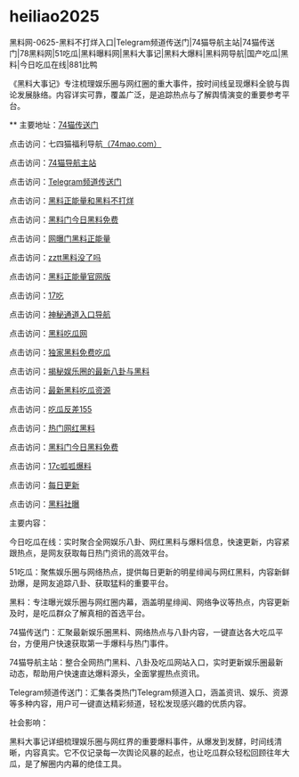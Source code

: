# heiliao2025
黑料网-0625-黑料不打烊入口|Telegram频道传送门|74猫导航主站|74猫传送门|78黑料网|51吃瓜|黑料曝料网|黑料大事记|黑料大爆料|黑料网导航|国产吃瓜|黑料|今日吃瓜在线|881比鸭

《黑料大事记》专注梳理娱乐圈与网红圈的重大事件，按时间线呈现爆料全貌与舆论发展脉络。内容详实可靠，覆盖广泛，是追踪热点与了解舆情演变的重要参考平台。

** 主要地址：<a href="https://74mao.com/">74猫传送门</a>

点击访问：七四猫福利导航<a href="https://74mao.com/">（74mao.com）</a>

点击访问：<a href="https://74mao.com/">74猫导航主站</a>

点击访问：<a href="https://74mao.com/">Telegram频道传送门</a>

点击访问：<a href="https://hl351.pages.dev/">黑料正能量和黑料不打烊</a>

点击访问：<a href="https://hl352.pages.dev/">黑料门今日黑料免费</a>

点击访问：<a href="https://hl353.pages.dev/">网曝门黑料正能量</a>

点击访问：<a href="https://douyinwang-02.pages.dev/">zztt黑料没了吗</a>

点击访问：<a href="https://chiguabao2.pages.dev/">黑料正能量官网版</a>

点击访问：<a href="https://heiliaoshe-33.pages.dev/">17吃</a>

点击访问：<a href="https://chiguawang11.pages.dev/">神秘通道入口导航</a>

点击访问：<a href="https://hl355.pages.dev/">黑料吃瓜网</a>

点击访问：<a href="https://hl356.pages.dev/">独家黑料免费吃瓜</a>

点击访问：<a href="https://jinchiri.pages.dev/">揭秘娱乐圈的最新八卦与黑料</a>

点击访问：<a href="https://hl340.pages.dev/">最新黑料吃瓜资源</a>

点击访问：<a href="https://hl338.pages.dev/">吃瓜反差155</a>

点击访问：<a href="https://hl234.pages.dev/">热门网红黑料</a>

点击访问：<a href="https://hl205.pages.dev/">黑料门今日黑料免费</a>

点击访问：<a href="https://hl337.pages.dev/">17c呱呱爆料</a>

点击访问：<a href="https://hl334.pages.dev/">每日更新</a>

点击访问：<a href="https://hl333.pages.dev/">黑料社曝</a>

主要内容：

今日吃瓜在线：实时聚合全网娱乐八卦、网红黑料与爆料信息，快速更新，内容紧跟热点，是网友获取每日热门资讯的高效平台。

51吃瓜：聚焦娱乐圈与网络热点，提供每日更新的明星绯闻与网红黑料，内容新鲜劲爆，是网友追踪八卦、获取猛料的重要平台。

黑料：专注曝光娱乐圈与网红圈内幕，涵盖明星绯闻、网络争议等热点，内容更新及时，是吃瓜群众了解真相的首选平台。

74猫传送门：汇聚最新娱乐圈黑料、网络热点与八卦内容，一键直达各大吃瓜平台，方便用户快速获取第一手爆料与热门事件。

74猫导航主站：整合全网热门黑料、八卦及吃瓜网站入口，实时更新娱乐圈最新动态，帮助用户快速直达爆料源头，全面掌握热点资讯。

Telegram频道传送门：汇集各类热门Telegram频道入口，涵盖资讯、娱乐、资源等多种内容，用户可一键直达精彩频道，轻松发现感兴趣的优质内容。

社会影响：

黑料大事记详细梳理娱乐圈与网红界的重要爆料事件，从爆发到发酵，时间线清晰，内容真实。它不仅记录每一次舆论风暴的起点，也让吃瓜群众轻松回顾往年大瓜，是了解圈内内幕的绝佳工具。

<span style="display:none;">[Canonical link](）</span>
